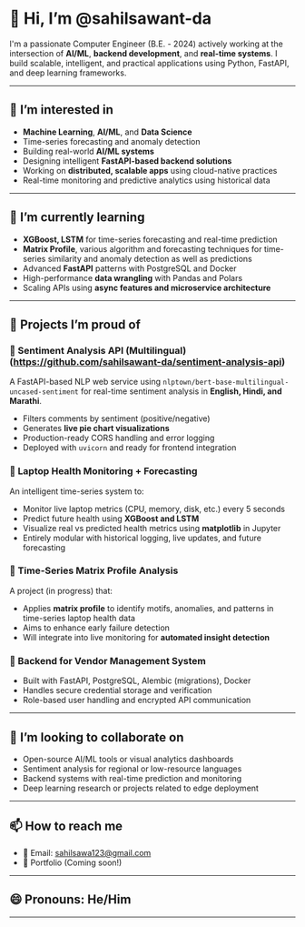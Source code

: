 # 👋 Hi, I’m @sahilsawant-da

I'm a passionate Computer Engineer (B.E. - 2024) actively working at the intersection of **AI/ML**, **backend development**, and **real-time systems**. I build scalable, intelligent, and practical applications using Python, FastAPI, and deep learning frameworks.

---

## 👀 I’m interested in
- **Machine Learning**, **AI/ML**, and **Data Science**
- Time-series forecasting and anomaly detection
- Building real-world **AI/ML systems**
- Designing intelligent **FastAPI-based backend solutions**
- Working on **distributed, scalable apps** using cloud-native practices
- Real-time monitoring and predictive analytics using historical data

---

## 🌱 I’m currently learning
- **XGBoost, LSTM** for time-series forecasting and real-time prediction
- **Matrix Profile**, various algorithm and forecasting techniques for time-series similarity and anomaly detection as well as predictions
- Advanced **FastAPI** patterns with PostgreSQL and Docker
- High-performance **data wrangling** with Pandas and Polars
- Scaling APIs using **async features and microservice architecture**

---

## 💼 Projects I’m proud of
### 🔹 Sentiment Analysis API (Multilingual)(https://github.com/sahilsawant-da/sentiment-analysis-api)
A FastAPI-based NLP web service using `nlptown/bert-base-multilingual-uncased-sentiment` for real-time sentiment analysis in **English, Hindi, and Marathi**.
- Filters comments by sentiment (positive/negative)
- Generates **live pie chart visualizations**
- Production-ready CORS handling and error logging
- Deployed with `uvicorn` and ready for frontend integration

### 🔹 Laptop Health Monitoring + Forecasting
An intelligent time-series system to:
- Monitor live laptop metrics (CPU, memory, disk, etc.) every 5 seconds
- Predict future health using **XGBoost and LSTM**
- Visualize real vs predicted health metrics using **matplotlib** in Jupyter
- Entirely modular with historical logging, live updates, and future forecasting

### 🔹 Time-Series Matrix Profile Analysis
A project (in progress) that:
- Applies **matrix profile** to identify motifs, anomalies, and patterns in time-series laptop health data
- Aims to enhance early failure detection
- Will integrate into live monitoring for **automated insight detection**

### 🔹 Backend for Vendor Management System
- Built with FastAPI, PostgreSQL, Alembic (migrations), Docker
- Handles secure credential storage and verification
- Role-based user handling and encrypted API communication

---

## 💞️ I’m looking to collaborate on
- Open-source AI/ML tools or visual analytics dashboards
- Sentiment analysis for regional or low-resource languages
- Backend systems with real-time prediction and monitoring
- Deep learning research or projects related to edge deployment

---

## 📫 How to reach me
- 📧 Email: sahilsawa123@gmail.com
- 🧠 Portfolio (Coming soon!)

---

## 😄 Pronouns: He/Him

---

<!---
sahilsawant-da/sahilsawant-da is a ✨ special ✨ repository because its `README.md` (this file) appears on your GitHub profile.
You can click the Preview link to take a look at your changes.
--->

